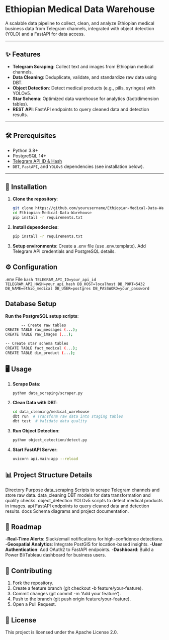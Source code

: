 # Ethiopian Medical Data Warehouse

A scalable data pipeline to collect, clean, and analyze Ethiopian medical business data from Telegram channels, integrated with object detection (YOLO) and a FastAPI for data access.

---

## ✨ Features

- **Telegram Scraping**: Collect text and images from Ethiopian medical channels.
- **Data Cleaning**: Deduplicate, validate, and standardize raw data using DBT.
- **Object Detection**: Detect medical products (e.g., pills, syringes) with YOLOv5.
- **Star Schema**: Optimized data warehouse for analytics (fact/dimension tables).
- **REST API**: FastAPI endpoints to query cleaned data and detection results.

---

## 🛠️ Prerequisites

- Python 3.8+
- PostgreSQL 14+
- [Telegram API ID & Hash](https://my.telegram.org/auth)
- `DBT`, `FastAPI`, and `YOLOv5` dependencies (see installation below).

---

## 🚀 Installation

1. **Clone the repository**:
   ```bash
   git clone https://github.com/yourusername/Ethiopian-Medical-Data-Warehouse.git
   cd Ethiopian-Medical-Data-Warehouse
   pip install -r requirements.txt
     ```
2. **Install dependencies**:
    ```bash
   pip install -r requirements.txt
     ```
3. **Setup environments**:
   Create a .env file (use .env.template).
   Add Telegram API credentials and PostgreSQL details.
   
## ⚙️ Configuration
   .env File
     ```bash
      TELEGRAM_API_ID=your_api_id
      TELEGRAM_API_HASH=your_api_hash
      DB_HOST=localhost
      DB_PORT=5432
      DB_NAME=ethio_medical
      DB_USER=postgres
      DB_PASSWORD=your_password
    ```
  ## Database Setup
   **Run the PostgreSQL setup scripts**:
 ```bash
        -- Create raw tables
CREATE TABLE raw_messages (...);
CREATE TABLE raw_images (...);

-- Create star schema tables
CREATE TABLE fact_medical (...);
CREATE TABLE dim_product (...);
 ```
## 🖥️ Usage
1. **Scrape Data**:
    ```bash
   python data_scraping/scraper.py
    ```
2. **Clean Data with DBT**:
    ```bash
   cd data_cleaning/medical_warehouse
   dbt run  # Transform raw data into staging tables
   dbt test  # Validate data quality
    ```
3. **Run Object Detection**:
   ```bash
   python object_detection/detect.py
   ```
4. **Start FastAPI Server**:
    ```bash
   uvicorn api.main:app --reload
      ```
## 📊 Project Structure Details

   Directory	              Purpose
data_scraping	      Scripts to scrape Telegram channels and store raw data.
data_cleaning        DBT models for data transformation and quality checks.
object_detection	   YOLOv5 scripts to detect medical products in images.
    api	            FastAPI endpoints to query cleaned data and detection results.
   docs	            Schema diagrams and project documentation.

## 📅 Roadmap
-**Real-Time Alerts**: Slack/email notifications for high-confidence detections.
-**Geospatial Analytics**: Integrate PostGIS for location-based insights.
-**User Authentication**: Add OAuth2 to FastAPI endpoints.
-**Dashboard**: Build a Power BI/Tableau dashboard for business users.

## 🤝 Contributing
1. Fork the repository.
2. Create a feature branch (git checkout -b feature/your-feature).
3. Commit changes (git commit -m 'Add your feature').
4. Push to the branch (git push origin feature/your-feature).
5. Open a Pull Request.
   
## 📜 License
This project is licensed under the Apache License 2.0.


   
